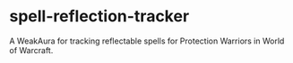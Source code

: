 # spell-reflection-tracker

A WeakAura for tracking reflectable spells for Protection Warriors in World of Warcraft.